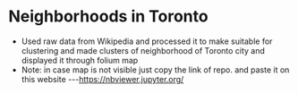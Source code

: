 # Neighborhoods in Toronto
- Used raw data from Wikipedia and processed it to make
suitable for clustering and made clusters of neighborhood
of Toronto city and displayed it through folium map
- Note: in case map is not visible just copy the link of repo. and paste it on this website ---https://nbviewer.jupyter.org/
